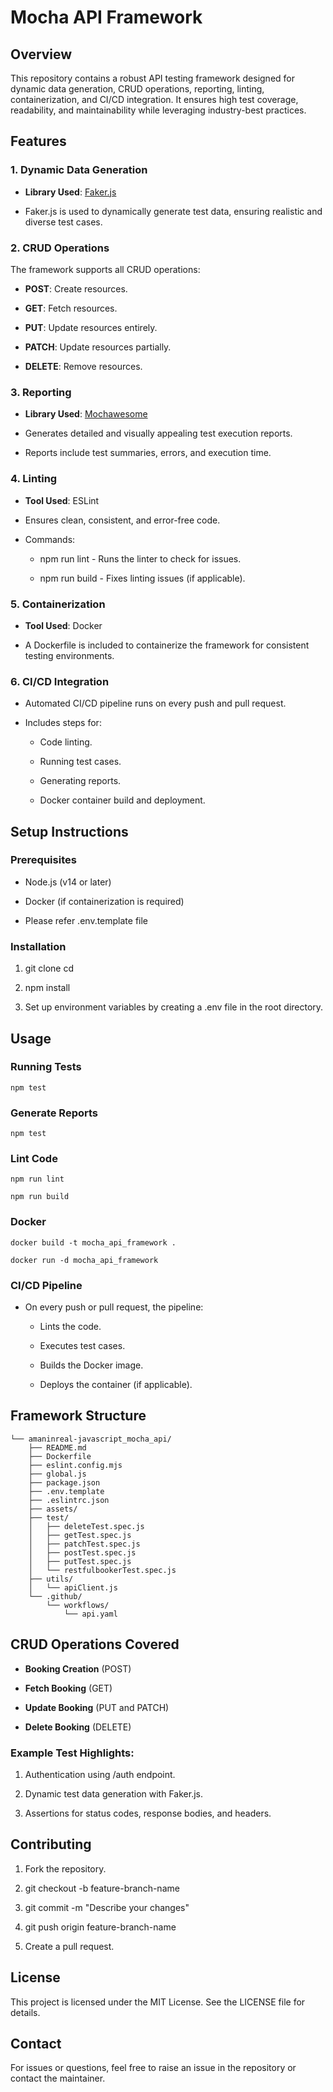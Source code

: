 Mocha API Framework
==========================================

Overview
--------

This repository contains a robust API testing framework designed for dynamic data generation, CRUD operations, reporting, linting, containerization, and CI/CD integration. It ensures high test coverage, readability, and maintainability while leveraging industry-best practices.

Features
--------

### 1\. **Dynamic Data Generation**

*   **Library Used**: [Faker.js](https://fakerjs.dev/)
    
*   Faker.js is used to dynamically generate test data, ensuring realistic and diverse test cases.
    

### 2\. **CRUD Operations**

The framework supports all CRUD operations:

*   **POST**: Create resources.
    
*   **GET**: Fetch resources.
    
*   **PUT**: Update resources entirely.
    
*   **PATCH**: Update resources partially.
    
*   **DELETE**: Remove resources.
    

### 3\. **Reporting**

*   **Library Used**: [Mochawesome](https://www.npmjs.com/package/mochawesome)
    
*   Generates detailed and visually appealing test execution reports.
    
*   Reports include test summaries, errors, and execution time.
    

### 4\. **Linting**

*   **Tool Used**: ESLint
    
*   Ensures clean, consistent, and error-free code.
    
*   Commands:
    
    *   npm run lint - Runs the linter to check for issues.
        
    *   npm run build - Fixes linting issues (if applicable).
        

### 5\. **Containerization**

*   **Tool Used**: Docker
    
*   A Dockerfile is included to containerize the framework for consistent testing environments.
    

### 6\. **CI/CD Integration**

*   Automated CI/CD pipeline runs on every push and pull request.
    
*   Includes steps for:
    
    *   Code linting.
        
    *   Running test cases.
        
    *   Generating reports.
        
    *   Docker container build and deployment.
        

Setup Instructions
------------------

### Prerequisites

*   Node.js (v14 or later)
    
*   Docker (if containerization is required)
    
*   Please refer .env.template file

### Installation

1.  git clone cd
    
2.  npm install
    
3.  Set up environment variables by creating a .env file in the root directory.
    

Usage
-----

### Running Tests

    npm test
    

### Generate Reports

    npm test
    

### Lint Code

    npm run lint
    
    npm run build
    

### Docker

    docker build -t mocha_api_framework .
    
    docker run -d mocha_api_framework
    

### CI/CD Pipeline

*   On every push or pull request, the pipeline:
    
    *   Lints the code.
        
    *   Executes test cases.
        
    *   Builds the Docker image.
        
    *   Deploys the container (if applicable).
        

Framework Structure
-------------------

    └── amaninreal-javascript_mocha_api/
        ├── README.md
        ├── Dockerfile
        ├── eslint.config.mjs
        ├── global.js
        ├── package.json
        ├── .env.template
        ├── .eslintrc.json
        ├── assets/
        ├── test/
        │   ├── deleteTest.spec.js
        │   ├── getTest.spec.js
        │   ├── patchTest.spec.js
        │   ├── postTest.spec.js
        │   ├── putTest.spec.js
        │   └── restfulbookerTest.spec.js
        ├── utils/
        │   └── apiClient.js
        └── .github/
            └── workflows/
                └── api.yaml

CRUD Operations Covered
-----------------------

*   **Booking Creation** (POST)
    
*   **Fetch Booking** (GET)
    
*   **Update Booking** (PUT and PATCH)
    
*   **Delete Booking** (DELETE)
    

### Example Test Highlights:

1.  Authentication using /auth endpoint.
    
2.  Dynamic test data generation with Faker.js.
    
3.  Assertions for status codes, response bodies, and headers.
    

Contributing
------------

1.  Fork the repository.
    
2.  git checkout -b feature-branch-name
    
3.  git commit -m "Describe your changes"
    
4.  git push origin feature-branch-name
    
5.  Create a pull request.
    

License
-------

This project is licensed under the MIT License. See the LICENSE file for details.

Contact
-------

For issues or questions, feel free to raise an issue in the repository or contact the maintainer.